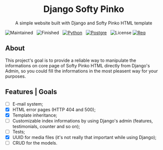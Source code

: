 <h1 align="center">Django Softy Pinko</h1>

<p align="center">A simple website built with Django and Softy Pinko HTML template</p>


![Maintained](https://img.shields.io/badge/Maintained-Yes-00FF78?style=for-the-badge&logo=) &nbsp;
![Finished](https://img.shields.io/badge/Finished-No-FA5107?style=for-the-badge&logo=) &nbsp;
[![Python](https://img.shields.io/badge/Built_with-Python-1B8BEF?style=for-the-badge&logo=Python)](https://www.python.org/) &nbsp;
[![Postgre](https://img.shields.io/badge/Database-PostgreSQL-008FFF?style=for-the-badge&logo=PostgreSQL)](https://www.postgresql.org/) &nbsp;
![License](https://img.shields.io/badge/LICENSE-MIT-23BCC1?style=for-the-badge&logo=) 
 [![Req](https://img.shields.io/badge/Requirements-Here-23BCC1?style=for-the-badge&logo=)](https://github.com/daniel-augusto-barbosa/django-softy-pinko/blob/master/requirements.txt)

## About

This project's goal is to provide a reliable way to manipulate the informations on core page of Softy Pinko HTML directly from Django's Admin, so you could fill the informations in the most pleasent way for your purposes. 

## Features | Goals

- [ ] E-mail system; 
- [x] HTML error pages (HTTP 404 and 500);
- [x] Template inheritance;
- [ ] Customizable index informations by using Django's admin (features, testimonials, counter and so on); 
- [ ] Tests; 
- [x] UUID for media files (it's not really that important while using Django);
- [ ] CRUD for the models.
